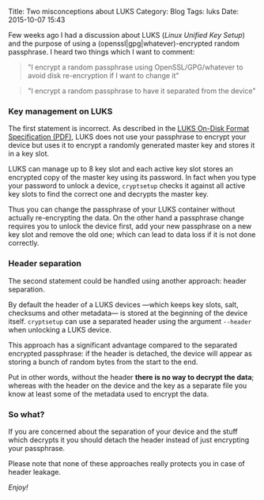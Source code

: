 Title: Two misconceptions about LUKS
Category: Blog
Tags: luks
Date: 2015-10-07 15:43

Few weeks ago I had a discussion about LUKS (_Linux Unified Key Setup_) and the purpose of using a (openssl|gpg|whatever)-encrypted random passphrase. I heard two things which I want to comment:

> "I encrypt a random passphrase using OpenSSL/GPG/whatever to avoid disk re-encryption if I want to change it"

> "I encrypt a random passphrase to have it separated from the device"

### Key management on LUKS

The first statement is incorrect. As described in the [LUKS On-Disk Format Specification (PDF)](http://tomb.dyne.org/Luks_on_disk_format.pdf), LUKS does not use your passphrase to encrypt your device but uses it to encrypt a randomly generated master key and stores it in a key slot.

LUKS can manage up to 8 key slot and each active key slot stores an encrypted copy of the master key using its password. In fact when you type your password to unlock a device, `cryptsetup` checks it against all active key slots to find the correct one and decrypts the master key.

Thus you can change the passphrase of your LUKS container without actually re-encrypting the data. On the other hand a passphrase change requires you to unlock the device first, add your new passphrase on a new key slot and remove the old one; which can lead to data loss if it is not done correctly.

### Header separation

The second statement could be handled using another approach: header separation.

By default the header of a LUKS devices —which keeps key slots, salt, checksums and other metadata— is stored at the beginning of the device itself. `cryptsetup` can use a separated header using the argument `--header` when unlocking a LUKS device.

This approach has a significant advantage compared to the separated encrypted passphrase: if the header is detached, the device will appear as storing a bunch of random bytes from the start to the end.

Put in other words, without the header **there is no way to decrypt the data**; whereas with the header on the device and the key as a separate file you know at least some of the metadata used to encrypt the data.

### So what?

If you are concerned about the separation of your device and the stuff which decrypts it you should detach the header instead of just encrypting your passphrase.

Please note that none of these approaches really protects you in case of header leakage.

_Enjoy!_
